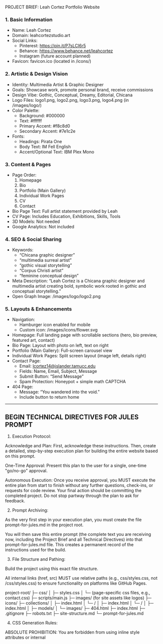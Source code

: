 PROJECT BRIEF: Leah Cortez Portfolio Website

### 1. Basic Information
- Name: Leah Cortez
- Domain: leahcortezstudio.art
- Social Links:
  - Pinterest: https://pin.it/P7sLCI6r5
  - Behance: https://www.behance.net/leahcortez
  - Instagram (future account planned)
- Favicon: favicon.ico (located in /icons/)

### 2. Artistic & Design Vision
- Identity: Multimedia Artist & Graphic Designer
- Goals: Showcase work, promote personal brand, receive commissions
- Design Vibe: Gothic, Conceptual, Dreamy, Editorial, Chicana
- Logo Files: logo1.png, logo2.png, logo3.png, logo4.png (in /images/logo/)
- Color Palette:
  - Background: #000000
  - Text: #ffffff
  - Primary Accent: #f8c8d0
  - Secondary Accent: #7e1c2e
- Fonts:
  - Headings: Pirata One
  - Body Text: IM Fell English
  - Accent/Optional Text: IBM Plex Mono

### 3. Content & Pages
- Page Order:
  1. Homepage
  2. Bio
  3. Portfolio (Main Gallery)
  4. Individual Work Pages
  5. CV
  6. Contact
- Bio Page Text: Full artist statement provided by Leah
- CV Page: Includes Education, Exhibitions, Skills, Tools
- 3D Models: Not needed
- Google Analytics: Not included

### 4. SEO & Social Sharing
- Keywords:
  - “Chicana graphic designer”
  - “multimedia surreal artist”
  - “gothic visual storytelling”
  - “Corpus Christi artist”
  - “feminine conceptual design”
- Meta Description:
  “Leah Cortez is a Chicana graphic designer and multimedia artist creating bold, symbolic work rooted in gothic and conceptual storytelling.”
- Open Graph Image: /images/logo/logo2.png

### 5. Layouts & Enhancements
- Navigation:
  - Hamburger icon enabled for mobile
  - Custom icon: /images/icons/flower.svg
- Homepage: Full landing page with scrollable sections (hero, bio preview, featured art, contact)
- Bio Page: Layout with photo on left, text on right
- Portfolio (Main Gallery): Full-screen carousel view
- Individual Work Pages: Split screen layout (image left, details right)
- Contact Page:
  - Email: lcortez14@islander.tamucc.edu
  - Fields: Name, Email, Subject, Message
  - Submit Button: “Send Message”
  - Spam Protection: Honeypot + simple math CAPTCHA
- 404 Page:
  - Message: “You wandered into the void.”
  - Include button to return home

---

## BEGIN TECHNICAL DIRECTIVES FOR JULES PROMPT

1. Execution Protocol:

Acknowledge and Plan: First, acknowledge these instructions. Then, create a detailed, step-by-step execution plan for building the entire website based on this prompt.

One-Time Approval: Present this plan to the user for a single, one-time "go/no-go" approval.

Autonomous Execution: Once you receive approval, you MUST execute the entire plan from start to finish without any further questions, check-ins, or requests for code review. Your final action should be committing the completed project. Do not stop partway through the plan to ask for feedback.

2. Prompt Archiving:

As the very first step in your execution plan, you must create the file prompt-for-jules.md in the project root.

You will then save this entire prompt (the complete text you are receiving now, including the Project Brief and all Technical Directives) into that prompt-for-jules.md file. This creates a permanent record of the instructions used for the build.

3. File Structure and Pathing:

Build the project using this exact file structure.

All internal links (href, src) MUST use relative paths (e.g., css/styles.css, not /css/styles.css) to ensure functionality on platforms like GitHub Pages.

project-root/
├─ css/
│  ├─ styles.css
│  └─ (page-specific css files, e.g., contact.css)
├─ scripts/main.js
├─ images/ (for site assets like logos)
├─ icons/
├─ collections/
│  ├─ index.html
│  └─ <collection-name>/
│     ├─ index.html
│     └─ <work-name>/
│         ├─ index.html
│         ├─ models/
│         └─ images/
├─ 404.html
├─ index.html
├─ .gitignore
├─ robots.txt
├─ site-structure.md
└─ prompt-for-jules.md

4. CSS Generation Rules:

ABSOLUTE PROHIBITION: You are forbidden from using inline style attributes or internal <style> tags in any HTML file.

Global Stylesheet: All global styles (for body, fonts, colors, navigation, footer) MUST go into css/styles.css.

Page-Specific Stylesheets: For every HTML page you create (e.g., bio.html), you MUST also create a corresponding CSS file (e.g., css/bio.css) for its unique styles.

Linking Order: Every HTML page must link to css/styles.css FIRST, and then to its own page-specific stylesheet second.

5. Code Commenting Mandate:

You must provide exhaustive, line-by-line pedagogical comments in all generated files. Explain the "why" behind each choice.

Example of Required Detail:

/* This rule targets the main site navigation (<nav> element). */
nav {
  /* Turns the nav into a flex container to easily align its children. */
  display: flex;
  /* Pushes the logo and links to opposite ends of the container. */
  justify-content: space-between;
  /* Vertically centers the items within the navigation bar. */
  align-items: center;
}

6. General Standards:

HTML: Use semantic tags (<header>, <nav>, <main>, <footer>) and a logical heading order. All <img> tags must have meaningful alt attributes.

Meta Tags: In the <head> of every page, include: <title>, meta description, keywords, author, Open Graph tags, Twitter Card tags, and favicon links.

Accessibility & Performance: Ensure high color contrast, keyboard navigability, lazy-loading for images, and deferred JavaScript.

Placeholders: Use descriptive placeholder text and correctly-sized placeholder images (placehold.co) where final content is not yet available.

END TECHNICAL DIRECTIVES FOR JULES PROMPT
